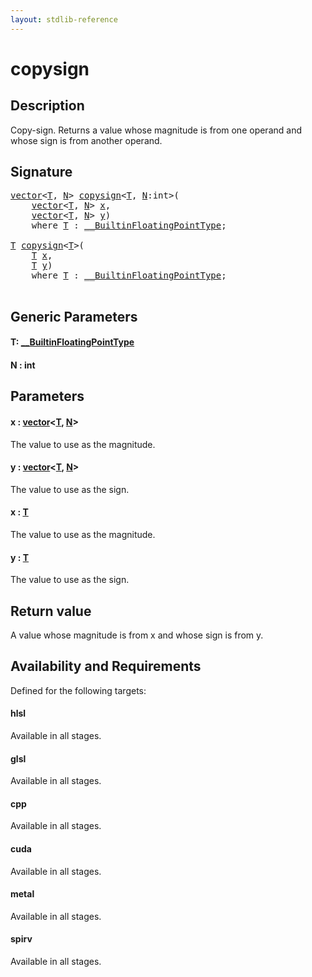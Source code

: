 ```yaml
---
layout: stdlib-reference
---
```


# copysign

## Description

Copy-sign. Returns a value whose magnitude is from one operand and whose sign is from another operand.



## Signature 

<pre>
<a href="../types/vector/index" class="code_type">vector</a>&lt;<a href="copysign#typeparam-T" class="code_type">T</a>, <a href="copysign#decl-N" class="code_var">N</a>&gt; <a href="copysign">copysign</a>&lt;<a href="copysign#typeparam-T" class="code_type">T</a>, <a href="copysign#decl-N" class="code_var">N</a>:<span class="code_keyword">int</span>&gt;(
    <a href="../types/vector/index" class="code_type">vector</a>&lt;<a href="copysign#typeparam-T" class="code_type">T</a>, <a href="copysign#decl-N" class="code_var">N</a>&gt; <a href="copysign#decl-x" class="code_param">x</a>,
    <a href="../types/vector/index" class="code_type">vector</a>&lt;<a href="copysign#typeparam-T" class="code_type">T</a>, <a href="copysign#decl-N" class="code_var">N</a>&gt; <a href="copysign#decl-y" class="code_param">y</a>)
    <span class='code_keyword'>where</span> <a href="copysign#typeparam-T" class="code_type">T</a> : <a href="../interfaces/0_builtinfloatingpointtype-029hm/index" class="code_type">__BuiltinFloatingPointType</a>;

<a href="copysign#typeparam-T" class="code_type">T</a> <a href="copysign">copysign</a>&lt;<a href="copysign#typeparam-T" class="code_type">T</a>&gt;(
    <a href="copysign#typeparam-T" class="code_type">T</a> <a href="copysign#decl-x" class="code_param">x</a>,
    <a href="copysign#typeparam-T" class="code_type">T</a> <a href="copysign#decl-y" class="code_param">y</a>)
    <span class='code_keyword'>where</span> <a href="copysign#typeparam-T" class="code_type">T</a> : <a href="../interfaces/0_builtinfloatingpointtype-029hm/index" class="code_type">__BuiltinFloatingPointType</a>;

</pre>

## Generic Parameters

####  <a id="typeparam-T"></a>T: [\_\_BuiltinFloatingPointType](../interfaces/0_builtinfloatingpointtype-029hm/index)
####  <a id="decl-N"></a>N  : int

## Parameters

####  <a id="decl-x"></a>x  : [vector](../types/vector/index)\<[T](../types/vector/index#typeparam-T), [N](../types/vector/index#decl-N)\>
The value to use as the magnitude.

####  <a id="decl-y"></a>y  : [vector](../types/vector/index)\<[T](../types/vector/index#typeparam-T), [N](../types/vector/index#decl-N)\>
The value to use as the sign.

####  <a id="decl-x"></a>x  : [T](copysign#typeparam-T)
The value to use as the magnitude.

####  <a id="decl-y"></a>y  : [T](copysign#typeparam-T)
The value to use as the sign.


## Return value
A value whose magnitude is from x and whose sign is from y.


## Availability and Requirements

Defined for the following targets:

#### hlsl
Available in all stages.

#### glsl
Available in all stages.

#### cpp
Available in all stages.

#### cuda
Available in all stages.

#### metal
Available in all stages.

#### spirv
Available in all stages.




